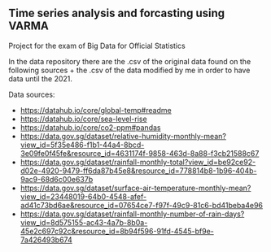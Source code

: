 ## Time series analysis and forcasting using VARMA

Project for the exam of Big Data for Official Statistics


In the data repository there are the .csv of the original data found on the following sources + the .csv of the data modified by me in order to have data until the 2021.

Data sources:

- https://datahub.io/core/global-temp#readme
- https://datahub.io/core/sea-level-rise
- https://datahub.io/core/co2-ppm#pandas
- https://data.gov.sg/dataset/relative-humidity-monthly-mean?view_id=5f35e486-f1b1-44a4-8bcd-3e09fe0f45fe&resource_id=4631174f-9858-463d-8a88-f3cb21588c67
- https://data.gov.sg/dataset/rainfall-monthly-total?view_id=be92ce92-d02e-4920-9479-ff6da87b45e8&resource_id=778814b8-1b96-404b-9ac9-68d6c00e637b
- https://data.gov.sg/dataset/surface-air-temperature-monthly-mean?view_id=23448019-64b0-4548-afef-ad41c73bd6ae&resource_id=07654ce7-f97f-49c9-81c6-bd41beba4e96
- https://data.gov.sg/dataset/rainfall-monthly-number-of-rain-days?view_id=8d575155-ac43-4a7b-8b0a-45e2c697c92c&resource_id=8b94f596-91fd-4545-bf9e-7a426493b674

